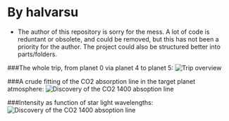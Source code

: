 # By halvarsu



- The author of this repository is sorry for the mess. A lot of code is
  reduntant or obsolete, and could be removed, but this has not been a
priority for the author. The project could also be structured better into
parts/folders.

###The whole trip, from planet 0 via planet 4 to planet 5:
![Trip overview](https://raw.githubusercontent.com/halvarsu/SolarSystemAST1100/figure/The_trip.png)

###A crude fitting of the CO2 absorption line in the target planet atmosphere:
![Discovery of the CO2 1400 absoption line](https://raw.githubusercontent.com/halvarsu/SolarSystemAST1100/figure/Adaption.png)

###Intensity as function of star light wavelengths:
![Discovery of the CO2 1400 absoption line](https://raw.githubusercontent.com/halvarsu/SolarSystemAST1100/figure/Adaption.png)

